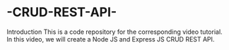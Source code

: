 # -CRUD-REST-API-
Introduction This is a code repository for the corresponding video tutorial.  In this video, we will create a Node JS and Express JS CRUD REST API.
